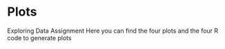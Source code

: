 Plots
=====

Exploring Data Assignment
Here you can find the four plots and the four R code to generate plots
